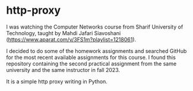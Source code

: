 # http-proxy
I was watching the Computer Networks course from Sharif University of Technology, taught by Mahdi Jafari Siavoshani (https://www.aparat.com/v/3FS1m?playlist=1218061).

I decided to do some of the homework assignments and searched GitHub for the most recent available assignments for this course. I found this repository containing the second practical assignment from the same university and the same instructor in fall 2023.

It is a simple http proxy writing in Python.
